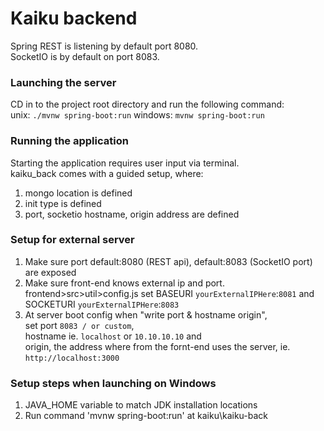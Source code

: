 # Kaiku backend

Spring REST is listening by default port 8080.  
SocketIO is by default on port 8083. 

### Launching the server
CD in to the project root directory and run the following command:  
unix: `./mvnw spring-boot:run`
windows: `mvnw spring-boot:run`

### Running the application
Starting the application requires user input via terminal.  
kaiku_back comes with a guided setup, where:  
1. mongo location is defined
2. init type is defined
3. port, socketio hostname, origin address are defined

### Setup for external server
1. Make sure port default:8080 (REST api), default:8083 (SocketIO port) are exposed  
2. Make sure front-end knows external ip and port. frontend>src>util>config.js set BASEURI `yourExternalIPHere`:`8081` and SOCKETURI `yourExternalIPHere`:`8083`
3. At server boot config when "write port & hostname  origin",  
    set port `8083 / or custom`,  
    hostname ie. `localhost` or `10.10.10.10` and  
    origin, the address where from the fornt-end uses the server, ie. `http://localhost:3000`  

### Setup steps when launching on Windows
1. JAVA_HOME variable to match JDK installation locations
2. Run command 'mvnw spring-boot:run' at kaiku\kaiku-back